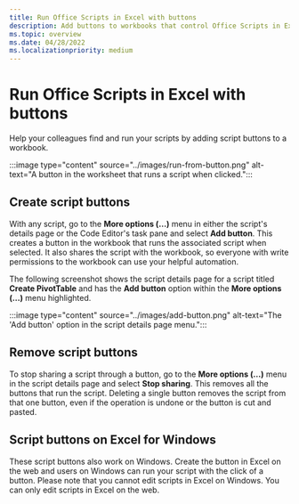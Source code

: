 ```yaml
---
title: Run Office Scripts in Excel with buttons
description: Add buttons to workbooks that control Office Scripts in Excel.
ms.topic: overview
ms.date: 04/28/2022
ms.localizationpriority: medium
---
```


# Run Office Scripts in Excel with buttons

Help your colleagues find and run your scripts by adding script buttons to a workbook.

:::image type="content" source="../images/run-from-button.png" alt-text="A button in the worksheet that runs a script when clicked.":::

## Create script buttons

With any script, go to the **More options (…)** menu in either the script's details page or the Code Editor's task pane and select **Add button**. This creates a button in the workbook that runs the associated script when selected. It also shares the script with the workbook, so everyone with write permissions to the workbook can use your helpful automation.

The following screenshot shows the script details page for a script titled **Create PivotTable** and has the **Add button** option within the **More options (…)** menu highlighted.

:::image type="content" source="../images/add-button.png" alt-text="The 'Add button' option in the script details page menu.":::

## Remove script buttons

To stop sharing a script through a button, go to the **More options (…)** menu in the script details page and select **Stop sharing**. This removes all the buttons that run the script. Deleting a single button removes the script from that one button, even if the operation is undone or the button is cut and pasted.

## Script buttons on Excel for Windows

These script buttons also work on Windows. Create the button in Excel on the web and users on Windows can run your script with the click of a button. Please note that you cannot edit scripts in Excel on Windows. You can only edit scripts in Excel on the web.
